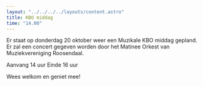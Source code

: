 ```yaml
---
layout: "../../../../layouts/content.astro"
title: KBO middag
time: "14.00"
---
```


Er staat op donderdag 20 oktober weer een Muzikale KBO middag gepland.
Er zal een concert gegeven worden door het Matinee Orkest van Muziekvereniging Roosendaal.

Aanvang 14 uur
Einde 16 uur

Wees welkom en geniet mee!

